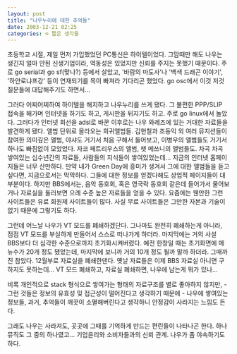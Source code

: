 ```yaml
---
layout: post
title: "나우누리에 대한 추억들"
date: 2003-12-21 02:25
categories: ⊙ 짧은 생각들
---
```


초등학교 시절, 제일 먼저 가입했었던 PC통신은 하이텔이었다. 그맘때만 해도 나우는 생긴지 얼마 안된 신생기업이라, 역동성은 있었지만 신뢰를 주지는 못했기 때문이다. 주로 go serial과 go sf(맞나?) 등에서 살았고, '바람의 마도사'나 '백색 드래곤 이야기', '하얀로냐프강' 등이 연재되기를 목이 빠져라 기다리곤 했었다. go osc에서 이것 저것 질문들에 대답해주기도 하면서...

그러다 어찌어찌하여 하이텔을 해지하고 나우누리를 쓰게 됐다. 그 불편한 PPP/SLIP 접속을 해가며 인터넷을 하기도 하고, 게시판을 뒤지기도 하고. 주로 go linux에서 놀았다. 그러다가 인터넷 회선을 adsl로 바꾼 이후로는 나우 와레즈에 있는 거대한 자료들을 발견하게 됐다. 앨범 단위로 올라오는 희귀앨범들. 김현철과 조동익 외 여러 뮤지션들이 참여한 의미깊은 앨범, 야샤도 거기서 처음 구해서 들어보고, 이병우의 앨범들도 거기서 하나도 빠짐없이 모았었다. 자코 페트리우스의 앨범, 팻 메쓰니의 앨범들도. 차곡 차곡 쌓여있는 십수년간의 자료들, 사람들의 지식들이 쌓여있었는데...
지금의 인터넷 홈페이지들은 너무 산만하다. 만약 내가 Green Day에 흥미가 생겨서 그에 대한 앨범들을 듣고 싶다면, 지금으로서는 막막하다. 그들에 대한 정보를 얻겠다해도 상업적 페이지들이 대부분이다. 하지만 BBS에서는, 음악 동호회, 혹은 영국락 동호회 같은데 들어가서 물어보거나 자료실을 둘러보면 으례 수준 높은 자료들을 얻을 수 있다. 요즘에는 웬만한 그런 사이트들은 유료 회원제 사이트들이 많다. 사실 무료 사이트들은 그만한 자본과 기술이 없기 때문에 그렇기도 하다. 

그런데 어느날 나우가 VT 모드를 폐쇄하겠단다. 그나마도 완전히 폐쇄하는게 아니라, 점점 VT 모드를 부실하게 만들어서 스스로 떠나가게 하더라. 마지막에는 거의 사설 BBS보다 더 심각한 수준으로까지 초기화시켜버렸다. 예전 한창일 때는 초기화면에 메뉴수가 20개 정도 됐었는데, 마지막에 보니까 거의 10개 정도 될까 말까 하더라. 그때까진 참았다. 12월부로 자료실을 폐쇄한댄다. 옛날 자료들은 이제 BBS 자료실 아니면 구하지도 못하는데... VT 모드 폐쇄하고, 자료실 폐쇄하면, 나우에 남는게 뭐가 있나...

비록 개인적으로 stack 형식으로 쌓여가는 형태의 자료구조를 별로 좋아하지 않지만, - 그런 것들은 정보의 유효성 및 접근성이 떨어진다고 생각하기 때문에 - 나우에 쌓여있는 정보들, 과거, 추억들이 깨끗이 소멸해버린다고 생각하니 안정감이 사라지는 느낌도 든다.

그래도 나우는 사라져도, 곳곳에 그때를 기억하게 만드는 편린들이 나타나곤 한다. 하나뮤직도 그 중의 하나였고... 기업윤리와 소비자들과의 신뢰 관계. 나우가 좀 야속하기도 하다.
       
